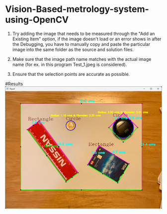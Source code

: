 # Vision-Based-metrology-system-using-OpenCV

1. Try adding the image that needs to be measured through the "Add an Existing Item" option, if the image doesn't load or an error shows in after the Debugging, you have to manually copy and paste the particular image into the same folder as the source and solution files.

2. Make sure that the image path name matches with the actual image name (for ex. in this program Test_1.jpeg is considered).

3. Ensure that the selection points are accurate as possible.

#Results
![Alt text](resultsmv.png)
